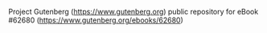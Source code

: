 Project Gutenberg (https://www.gutenberg.org) public repository for eBook #62680 (https://www.gutenberg.org/ebooks/62680)